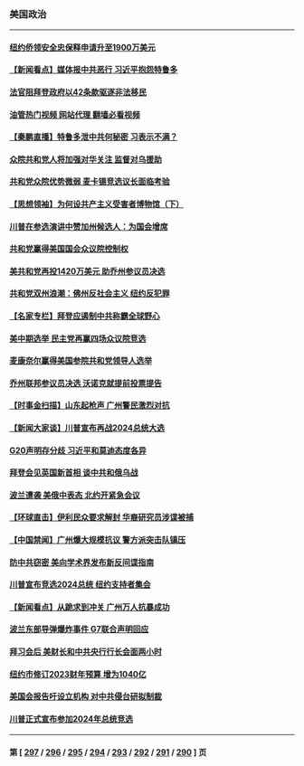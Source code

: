 ### 美国政治
---
#### [纽约侨领安全忠保释申请升至1900万美元](../../pages/ncid1078159/n13867514.md?11171645) 
#### [【新闻看点】媒体报中共恶行 习近平抱怨特鲁多](../../pages/ncid1078159/n13867320.md?11171645) 
#### [法官阻拜登政府以42条款驱逐非法移民](../../pages/ncid1078159/n13867405.md?11171645) 
#### [油管热门视频 网站代理 翻墙必看视频](http://138.2.39.72:81/youtube.html?epic-marker?11171645)
#### [【秦鹏直播】特鲁多泄中共何秘密 习表示不满？](../../pages/ncid1078159/n13867353.md?11171645) 
#### [众院共和党人将加强对华关注 监督对乌援助](../../pages/ncid1078159/n13867450.md?11171645) 
#### [共和党众院优势微弱 麦卡锡竞选议长面临考验](../../pages/ncid1078159/n13867378.md?11171645) 
#### [【思想领袖】为何设共产主义受害者博物馆（下）](../../pages/ncid1078159/n13864818.md?11171645) 
#### [川普在参选演讲中赞加州候选人：为国会增席](../../pages/ncid1078159/n13867394.md?11171645) 
#### [共和党赢得美国国会众议院控制权](../../pages/ncid1078159/n13867335.md?11171645) 
#### [美共和党再投1420万美元 助乔州参议员决选](../../pages/ncid1078159/n13867268.md?11171645) 
#### [共和党双州浪潮：佛州反社会主义 纽约反犯罪](../../pages/ncid1078159/n13867187.md?11171645) 
#### [【名家专栏】拜登应遏制中共称霸全球野心](../../pages/ncid1078159/n13867096.md?11171645) 
#### [美中期选举 民主党再赢四场众议院竞选](../../pages/ncid1078159/n13867176.md?11171645) 
#### [麦康奈尔赢得美国参院共和党领导人选举](../../pages/ncid1078159/n13867248.md?11171645) 
#### [乔州联邦参议员决选 沃诺克就提前投票提告](../../pages/ncid1078159/n13867167.md?11171645) 
#### [【时事金扫描】山东起枪声 广州警民激烈对抗](../../pages/ncid1078159/n13867088.md?11171645) 
#### [【新闻大家谈】川普宣布再战2024总统大选](../../pages/ncid1078159/n13867145.md?11171645) 
#### [G20声明存分歧 习近平和莫迪态度各异](../../pages/ncid1078159/n13866486.md?11171645) 
#### [拜登会见英国新首相 谈中共和俄乌战](../../pages/ncid1078159/n13867097.md?11171645) 
#### [波兰遭袭 美俄中表态 北约开紧急会议](../../pages/ncid1078159/n13866986.md?11171645) 
#### [【环球直击】伊利民众要求解封 华裔研究员涉谍被捕](../../pages/ncid1078159/n13866534.md?11171645) 
#### [【中国禁闻】广州爆大规模抗议 警方派突击队镇压](../../pages/ncid1078159/n13866570.md?11171645) 
#### [防中共窃密 美向学术界发布新反间谍指南](../../pages/ncid1078159/n13866884.md?11171645) 
#### [川普宣布竞选2024总统 纽约支持者集会](../../pages/ncid1078159/n13866804.md?11171645) 
#### [【新闻看点】从跪求到冲关 广州万人抗暴成功](../../pages/ncid1078159/n13866587.md?11171645) 
#### [波兰东部导弹爆炸事件 G7联合声明回应](../../pages/ncid1078159/n13866769.md?11171645) 
#### [拜习会后 美财长和中共央行行长会面两小时](../../pages/ncid1078159/n13866773.md?11171645) 
#### [纽约市修订2023财年预算 增为1040亿](../../pages/ncid1078159/n13866786.md?11171645) 
#### [美国会报告吁设立机构 对中共侵台研拟制裁](../../pages/ncid1078159/n13866774.md?11171645) 
#### [川普正式宣布参加2024年总统竞选](../../pages/ncid1078159/n13866667.md?11171645) 

---
#### 第 [ [297](./297.md?11171645) / [296](./296.md?11171645) / [295](./295.md?11171645) / [294](./294.md?11171645) / [293](./293.md?11171645) / [292](./292.md?11171645) / [291](./291.md?11171645) / [290](./290.md?11171645) ] 页
